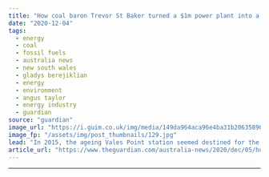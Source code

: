 ```yaml
---
title: "How coal baron Trevor St Baker turned a $1m power plant into a money-making machine"
date: "2020-12-04"
tags: 
  - energy
  - coal
  - fossil fuels
  - australia news
  - new south wales
  - gladys berejiklian
  - energy
  - environment
  - angus taylor
  - energy industry
  - guardian
source: "guardian"
image_url: "https://i.guim.co.uk/img/media/149da964aca96e4ba31b206358909ae91484d15d/0_18_2000_1201/master/2000.jpg?width=460&quality=85&auto=format&fit=max&s=1d799a79457fb41f49aaa04843564b31"
image_fp: "/assets/img/post_thumbnails/129.jpg"
lead: "In 2015, the ageing Vales Point station seemed destined for the scrapheap – now, it’s making more than $100m a yearIf you are hoping to make your way in the energy business, you could do worse than to find someone who looks at you the way Coalition g..."
article_url: "https://www.theguardian.com/australia-news/2020/dec/05/how-coal-baron-trevor-st-baker-turned-a-1m-power-plant-into-a-money-making-machine"
---
```


---
